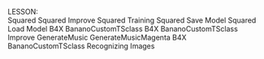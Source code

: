 LESSON: <br>
Squared
Squared Improve
Squared Training
Squared Save Model
Squared Load Model
B4X BananoCustomTSclass
B4X BananoCustomTSclass Improve
GenerateMusic
GenerateMusicMagenta
B4X BananoCustomTSclass
Recognizing Images
